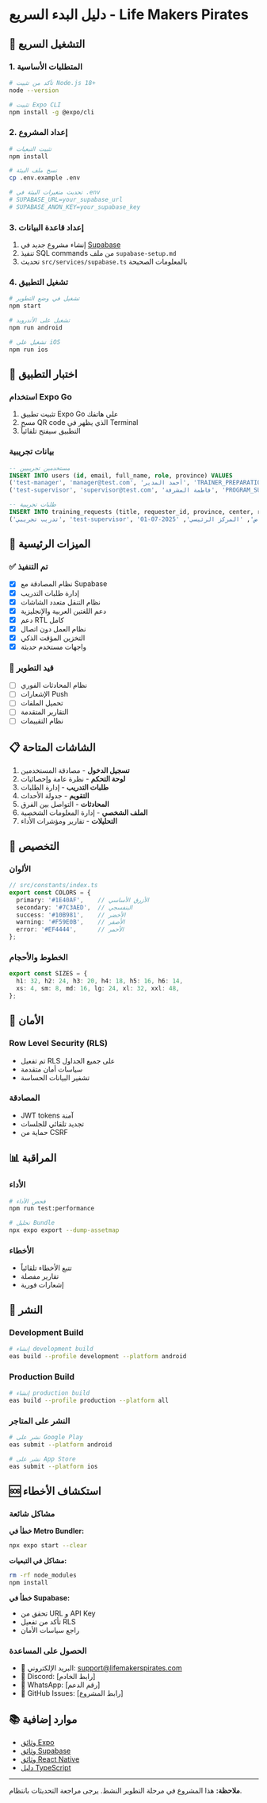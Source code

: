 # دليل البدء السريع - Life Makers Pirates

## 🚀 التشغيل السريع

### 1. المتطلبات الأساسية
```bash
# تأكد من تثبيت Node.js 18+
node --version

# تثبيت Expo CLI
npm install -g @expo/cli
```

### 2. إعداد المشروع
```bash
# تثبيت التبعيات
npm install

# نسخ ملف البيئة
cp .env.example .env

# تحديث متغيرات البيئة في .env
# SUPABASE_URL=your_supabase_url
# SUPABASE_ANON_KEY=your_supabase_key
```

### 3. إعداد قاعدة البيانات
1. إنشاء مشروع جديد في [Supabase](https://supabase.com)
2. تنفيذ SQL commands من ملف `supabase-setup.md`
3. تحديث `src/services/supabase.ts` بالمعلومات الصحيحة

### 4. تشغيل التطبيق
```bash
# تشغيل في وضع التطوير
npm start

# تشغيل على الأندرويد
npm run android

# تشغيل على iOS
npm run ios
```

## 📱 اختبار التطبيق

### استخدام Expo Go
1. تثبيت تطبيق Expo Go على هاتفك
2. مسح QR code الذي يظهر في Terminal
3. التطبيق سيفتح تلقائياً

### بيانات تجريبية
```sql
-- مستخدمين تجريبيين
INSERT INTO users (id, email, full_name, role, province) VALUES
('test-manager', 'manager@test.com', 'أحمد المدير', 'TRAINER_PREPARATION_PROJECT_MANAGER', 'الرياض'),
('test-supervisor', 'supervisor@test.com', 'فاطمة المشرفة', 'PROGRAM_SUPERVISOR', 'مكة المكرمة');

-- طلبات تجريبية
INSERT INTO training_requests (title, requester_id, province, center, requested_date) VALUES
('تدريب تجريبي', 'test-supervisor', 'الرياض', 'المركز الرئيسي', '2025-07-01');
```

## 🔧 الميزات الرئيسية

### ✅ تم التنفيذ
- [x] نظام المصادقة مع Supabase
- [x] إدارة طلبات التدريب
- [x] نظام التنقل متعدد الشاشات
- [x] دعم اللغتين العربية والإنجليزية
- [x] دعم RTL كامل
- [x] نظام العمل دون اتصال
- [x] التخزين المؤقت الذكي
- [x] واجهات مستخدم حديثة

### 🚧 قيد التطوير
- [ ] نظام المحادثات الفوري
- [ ] الإشعارات Push
- [ ] تحميل الملفات
- [ ] التقارير المتقدمة
- [ ] نظام التقييمات

## 📋 الشاشات المتاحة

1. **تسجيل الدخول** - مصادقة المستخدمين
2. **لوحة التحكم** - نظرة عامة وإحصائيات
3. **طلبات التدريب** - إدارة الطلبات
4. **التقويم** - جدولة الأحداث
5. **المحادثات** - التواصل بين الفرق
6. **الملف الشخصي** - إدارة المعلومات الشخصية
7. **التحليلات** - تقارير ومؤشرات الأداء

## 🎨 التخصيص

### الألوان
```typescript
// src/constants/index.ts
export const COLORS = {
  primary: '#1E40AF',    // الأزرق الأساسي
  secondary: '#7C3AED',  // البنفسجي
  success: '#10B981',    // الأخضر
  warning: '#F59E0B',    // الأصفر
  error: '#EF4444',      // الأحمر
};
```

### الخطوط والأحجام
```typescript
export const SIZES = {
  h1: 32, h2: 24, h3: 20, h4: 18, h5: 16, h6: 14,
  xs: 4, sm: 8, md: 16, lg: 24, xl: 32, xxl: 48,
};
```

## 🔐 الأمان

### Row Level Security (RLS)
- تم تفعيل RLS على جميع الجداول
- سياسات أمان متقدمة
- تشفير البيانات الحساسة

### المصادقة
- JWT tokens آمنة
- تجديد تلقائي للجلسات
- حماية من CSRF

## 📊 المراقبة

### الأداء
```bash
# فحص الأداء
npm run test:performance

# تحليل Bundle
npx expo export --dump-assetmap
```

### الأخطاء
- تتبع الأخطاء تلقائياً
- تقارير مفصلة
- إشعارات فورية

## 🚀 النشر

### Development Build
```bash
# إنشاء development build
eas build --profile development --platform android
```

### Production Build
```bash
# إنشاء production build
eas build --profile production --platform all
```

### النشر على المتاجر
```bash
# نشر على Google Play
eas submit --platform android

# نشر على App Store
eas submit --platform ios
```

## 🆘 استكشاف الأخطاء

### مشاكل شائعة

**خطأ في Metro Bundler:**
```bash
npx expo start --clear
```

**مشاكل في التبعيات:**
```bash
rm -rf node_modules
npm install
```

**خطأ في Supabase:**
- تحقق من URL و API Key
- تأكد من تفعيل RLS
- راجع سياسات الأمان

### الحصول على المساعدة
- 📧 البريد الإلكتروني: support@lifemakerspirates.com
- 💬 Discord: [رابط الخادم]
- 📱 WhatsApp: [رقم الدعم]
- 🐛 GitHub Issues: [رابط المشروع]

## 📚 موارد إضافية

- [وثائق Expo](https://docs.expo.dev/)
- [وثائق Supabase](https://supabase.com/docs)
- [وثائق React Native](https://reactnative.dev/docs/getting-started)
- [دليل TypeScript](https://www.typescriptlang.org/docs/)

---

**ملاحظة:** هذا المشروع في مرحلة التطوير النشط. يرجى مراجعة التحديثات بانتظام.
